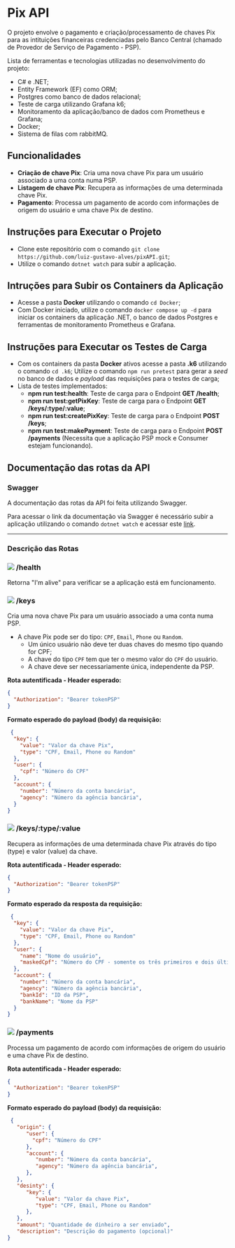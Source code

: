 # Pix API

O projeto envolve o pagamento e criação/processamento de chaves Pix para as intituições financeiras credenciadas pelo Banco Central (chamado de Provedor de Serviço de Pagamento - PSP).

Lista de ferramentas e tecnologias utilizadas no desenvolvimento do projeto:
- C# e .NET;
- Entity Framework (EF) como ORM;
- Postgres como banco de dados relacional;
- Teste de carga utilizando Grafana k6;
- Monitoramento da aplicação/banco de dados com Prometheus e Grafana;
- Docker;
- Sistema de filas com rabbitMQ.

## Funcionalidades
- **Criação de chave Pix**: Cria uma nova chave Pix para um usuário associado a uma conta numa PSP.
- **Listagem de chave Pix**: Recupera as informações de uma determinada chave Pix.
- **Pagamento**: Processa um pagamento de acordo com informações de origem do usuário e uma chave Pix de destino.

## Instruções para Executar o Projeto
- Clone este repositório com o comando `git clone https://github.com/luiz-gustavo-alves/pixAPI.git`;
- Utilize o comando `dotnet watch` para subir a aplicação.

## Intruções para Subir os Containers da Aplicação
- Acesse a pasta **Docker** utilizando o comando `cd Docker`;
- Com Docker iniciado, utilize o comando `docker compose up -d` para iniciar os containers da aplicação .NET, o banco de dados Postgres e ferramentas de monitoramento Prometheus e Grafana.

## Instruções para Executar os Testes de Carga
- Com os containers da pasta **Docker** ativos acesse a pasta **.k6** utilizando o comando `cd .k6`;
   Utilize o comando `npm run pretest` para gerar a _seed_ no banco de dados e _payload_ das requisições para o testes de carga;
- Lista de testes implementados:
  - **npm run test:health**: Teste de carga para o Endpoint **GET /health**;
  - **npm run test:getPixKey**: Teste de carga para o Endpoint **GET /keys/:type/:value**;
  - **npm run test:createPixKey**: Teste de carga para o Endpoint **POST /keys**;
  - **npm run test:makePayment**: Teste de carga para o Endpoint **POST /payments** (Necessita que a aplicação PSP mock e Consumer estejam funcionando).

## Documentação das rotas da API

### Swagger
A documentação das rotas da API foi feita utilizando Swagger.

Para acessar o link da documentação via Swagger é necessário subir a aplicação utilizando o comando `dotnet watch` e acessar este [link](http://localhost:5180/swagger).

<hr />

### Descrição das Rotas

### ![](https://place-hold.it/80x20/26baec/ffffff?text=GET&fontsize=16) /health
Retorna "I'm alive" para verificar se a aplicação está em funcionamento.

### ![](https://place-hold.it/80x20/26ec48/ffffff?text=POST&fontsize=16) /keys
Cria uma nova chave Pix para um usuário associado a uma conta numa PSP.
- A chave Pix pode ser do tipo: `CPF`, `Email`, `Phone` ou `Random`.
    - Um único usuário não deve ter duas chaves do mesmo tipo quando for CPF;
    - A chave do tipo `CPF` tem que ter o mesmo valor do `CPF` do usuário.
    - A chave deve ser necessariamente única, independente da PSP.

**Rota autentificada - Header esperado:**
```JSON
{
  "Authorization": "Bearer tokenPSP"
}
```
**Formato esperado do payload (body) da requisição:**
```JSON
 {
  "key": {
    "value": "Valor da chave Pix",
    "type": "CPF, Email, Phone ou Random"
  },
  "user": {
    "cpf": "Número do CPF"
  },
  "account": {
    "number": "Número da conta bancária",
    "agency": "Número da agência bancária",
  }
}
```

### ![](https://place-hold.it/80x20/26baec/ffffff?text=GET&fontsize=16) /keys/:type/:value
Recupera as informações de uma determinada chave Pix através do tipo (type) e valor (value) da chave.

**Rota autentificada - Header esperado:**
```JSON
{
  "Authorization": "Bearer tokenPSP"
}
```
**Formato esperado da resposta da requisição:**
```JSON
 {
  "key": {
    "value": "Valor da chave Pix",
    "type": "CPF, Email, Phone ou Random"
  },
  "user": {
    "name": "Nome do usuário",
    "maskedCpf": "Número do CPF - somente os três primeiros e dois últimos dígitos"
  },
  "account": {
    "number": "Número da conta bancária",
    "agency": "Número da agência bancária",
    "bankId": "ID da PSP",
    "bankName": "Nome da PSP"
  }
}
```

### ![](https://place-hold.it/80x20/26ec48/ffffff?text=POST&fontsize=16) /payments
Processa um pagamento de acordo com informações de origem do usuário e uma chave Pix de destino.

**Rota autentificada - Header esperado:**
```JSON
{
  "Authorization": "Bearer tokenPSP"
}
```
**Formato esperado do payload (body) da requisição:**
```JSON
 {
   "origin": {
      "user": {
        "cpf": "Número do CPF"
      },
      "account": {
         "number": "Número da conta bancária",
         "agency": "Número da agência bancária",
      },
   },
   "desinty": {
      "key": {
         "value": "Valor da chave Pix",
         "type": "CPF, Email, Phone ou Random"
      },
   },
   "amount": "Quantidade de dinheiro a ser enviado",
   "description": "Descrição do pagamento (opcional)"
}
```
